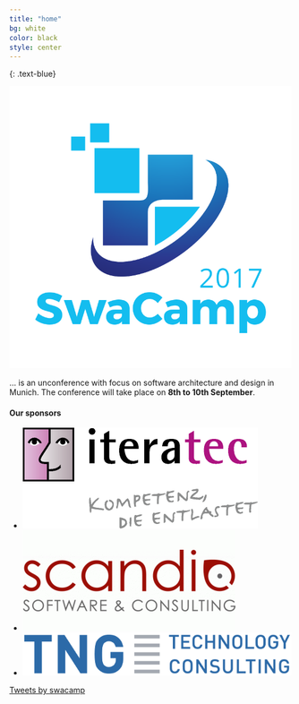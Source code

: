 ```yaml
---
title: "home"
bg: white
color: black
style: center
---
```


{: .text-blue}

<img class="logo" src='img/logo/logo-800x800.png'/>

… is an unconference with focus on software architecture and design in Munich. The conference will take place on **8th to 10th September**.

#### Our sponsors
<ul class="sponsors">
<li><img src="img/iteratec.png"/></li>
<li><img src="img/scandio.gif"/></li>
<li><img src="img/tng.png" class="logoTNG"/></li>
</ul>

<a class="twitter-timeline" data-height="500" href="https://twitter.com/swacamp">Tweets by swacamp</a> <script async src="//platform.twitter.com/widgets.js" charset="utf-8"></script>